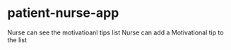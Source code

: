 # patient-nurse-app
Nurse can see the motivatioanl tips list
Nurse can add a Motivational tip to the list
